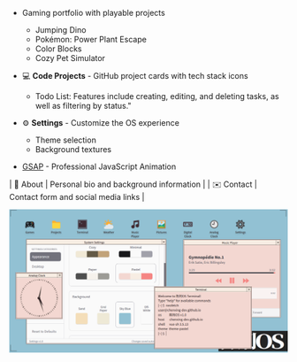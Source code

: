 - Gaming portfolio with playable projects
  - Jumping Dino
  - Pokémon: Power Plant Escape
  - Color Blocks
  - Cozy Pet Simulator
- 💻 **Code Projects** - GitHub project cards with tech stack icons
  - Todo List: Features include creating, editing, and deleting tasks, as well as filtering by status."
- ⚙️ **Settings** - Customize the OS experience
  - Theme selection
  - Background textures

- [GSAP](https://greensock.com/gsap/) - Professional JavaScript Animation

| 👤 About    | Personal bio and background information                   |
| ✉️ Contact  | Contact form and social media links                       |

![陈刑OS Screenshot](./screenshot.png)


